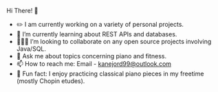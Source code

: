 Hi There! 👋
- ✏️ I am currently working on a variety of personal projects.
- 🌱 I’m currently learning about REST APIs and databases.
- 🧑‍🤝‍🧑 I’m looking to collaborate on any open source projects involving Java/SQL.
- 💬 Ask me about topics concerning piano and fitness.
- 📫 How to reach me: Email - kanejord99@outlook.com
- 🎹 Fun fact: I enjoy practicing classical piano pieces in my freetime (mostly Chopin etudes).
